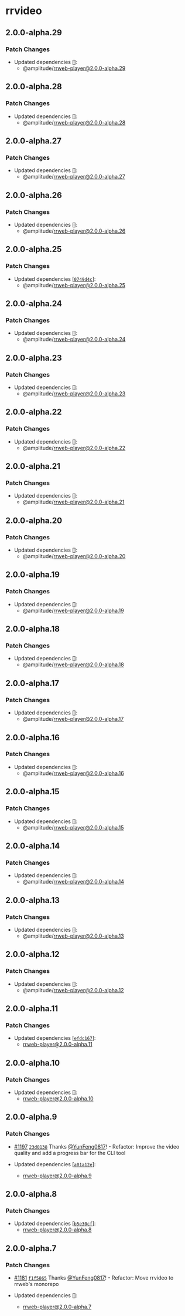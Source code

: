 # rrvideo

## 2.0.0-alpha.29

### Patch Changes

- Updated dependencies []:
  - @amplitude/rrweb-player@2.0.0-alpha.29

## 2.0.0-alpha.28

### Patch Changes

- Updated dependencies []:
  - @amplitude/rrweb-player@2.0.0-alpha.28

## 2.0.0-alpha.27

### Patch Changes

- Updated dependencies []:
  - @amplitude/rrweb-player@2.0.0-alpha.27

## 2.0.0-alpha.26

### Patch Changes

- Updated dependencies []:
  - @amplitude/rrweb-player@2.0.0-alpha.26

## 2.0.0-alpha.25

### Patch Changes

- Updated dependencies [[`0749d4c`](https://github.com/amplitude/rrweb/commit/0749d4c0d5ec0fb75b82db935d9cc8466645b307)]:
  - @amplitude/rrweb-player@2.0.0-alpha.25

## 2.0.0-alpha.24

### Patch Changes

- Updated dependencies []:
  - @amplitude/rrweb-player@2.0.0-alpha.24

## 2.0.0-alpha.23

### Patch Changes

- Updated dependencies []:
  - @amplitude/rrweb-player@2.0.0-alpha.23

## 2.0.0-alpha.22

### Patch Changes

- Updated dependencies []:
  - @amplitude/rrweb-player@2.0.0-alpha.22

## 2.0.0-alpha.21

### Patch Changes

- Updated dependencies []:
  - @amplitude/rrweb-player@2.0.0-alpha.21

## 2.0.0-alpha.20

### Patch Changes

- Updated dependencies []:
  - @amplitude/rrweb-player@2.0.0-alpha.20

## 2.0.0-alpha.19

### Patch Changes

- Updated dependencies []:
  - @amplitude/rrweb-player@2.0.0-alpha.19

## 2.0.0-alpha.18

### Patch Changes

- Updated dependencies []:
  - @amplitude/rrweb-player@2.0.0-alpha.18

## 2.0.0-alpha.17

### Patch Changes

- Updated dependencies []:
  - @amplitude/rrweb-player@2.0.0-alpha.17

## 2.0.0-alpha.16

### Patch Changes

- Updated dependencies []:
  - @amplitude/rrweb-player@2.0.0-alpha.16

## 2.0.0-alpha.15

### Patch Changes

- Updated dependencies []:
  - @amplitude/rrweb-player@2.0.0-alpha.15

## 2.0.0-alpha.14

### Patch Changes

- Updated dependencies []:
  - @amplitude/rrweb-player@2.0.0-alpha.14

## 2.0.0-alpha.13

### Patch Changes

- Updated dependencies []:
  - @amplitude/rrweb-player@2.0.0-alpha.13

## 2.0.0-alpha.12

### Patch Changes

- Updated dependencies []:
  - @amplitude/rrweb-player@2.0.0-alpha.12

## 2.0.0-alpha.11

### Patch Changes

- Updated dependencies [[`efdc167`](https://github.com/rrweb-io/rrweb/commit/efdc167ca6c039d04af83612e3d92498bb9b41a7)]:
  - rrweb-player@2.0.0-alpha.11

## 2.0.0-alpha.10

### Patch Changes

- Updated dependencies []:
  - rrweb-player@2.0.0-alpha.10

## 2.0.0-alpha.9

### Patch Changes

- [#1197](https://github.com/rrweb-io/rrweb/pull/1197) [`23d0138`](https://github.com/rrweb-io/rrweb/commit/23d01387f439db68d2874879242b6ade3e103f75) Thanks [@YunFeng0817](https://github.com/YunFeng0817)! - Refactor: Improve the video quality and add a progress bar for the CLI tool

- Updated dependencies [[`a01a12e`](https://github.com/rrweb-io/rrweb/commit/a01a12ef6769f26aa922ccd6ac76499f0837f0c2)]:
  - rrweb-player@2.0.0-alpha.9

## 2.0.0-alpha.8

### Patch Changes

- Updated dependencies [[`b5e30cf`](https://github.com/rrweb-io/rrweb/commit/b5e30cf6cc7f5335d674ef1917a92bdf2895fe9e)]:
  - rrweb-player@2.0.0-alpha.8

## 2.0.0-alpha.7

### Patch Changes

- [#1181](https://github.com/rrweb-io/rrweb/pull/1181) [`f1f5865`](https://github.com/rrweb-io/rrweb/commit/f1f5865dcf19db5637bbb12b220eb2aa0c0219ad) Thanks [@YunFeng0817](https://github.com/YunFeng0817)! - Refactor: Move rrvideo to rrweb's monorepo

- Updated dependencies []:
  - rrweb-player@2.0.0-alpha.7
